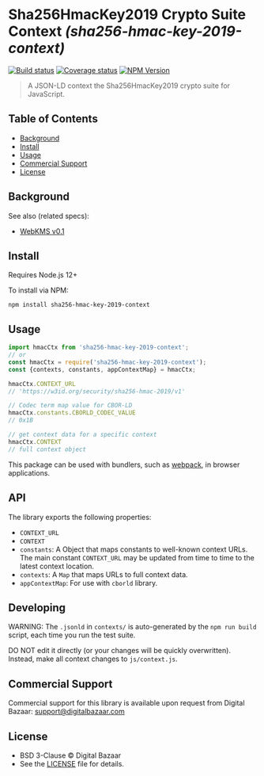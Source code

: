 # Sha256HmacKey2019 Crypto Suite Context _(sha256-hmac-key-2019-context)_

[![Build status](https://img.shields.io/github/workflow/status/digitalbazaar/sha256-hmac-key-2019-context/Node.js%20CI)](https://github.com/digitalbazaar/sha256-hmac-key-2019-context/actions?query=workflow%3A%22Node.js+CI%22)
[![Coverage status](https://img.shields.io/codecov/c/github/digitalbazaar/sha256-hmac-key-2019-context)](https://codecov.io/gh/digitalbazaar/sha256-hmac-key-2019-context)
[![NPM Version](https://img.shields.io/npm/v/sha256-hmac-key-2019-context.svg)](https://npm.im/sha256-hmac-key-2019-context)

> A JSON-LD context the Sha256HmacKey2019 crypto suite for JavaScript.

## Table of Contents

- [Background](#background)
- [Install](#install)
- [Usage](#usage)
- [Commercial Support](#commercial-support)
- [License](#license)

## Background

See also (related specs):

* [WebKMS v0.1](https://w3c-ccg.github.io/webkms/)

## Install

Requires Node.js 12+

To install via NPM:

```
npm install sha256-hmac-key-2019-context
```

## Usage

```js
import hmacCtx from 'sha256-hmac-key-2019-context';
// or
const hmacCtx = require('sha256-hmac-key-2019-context');
const {contexts, constants, appContextMap} = hmacCtx;

hmacCtx.CONTEXT_URL
// 'https://w3id.org/security/sha256-hmac-2019/v1'

// Codec term map value for CBOR-LD
hmacCtx.constants.CBORLD_CODEC_VALUE
// 0x1B

// get context data for a specific context
hmacCtx.CONTEXT
// full context object
```

This package can be used with bundlers, such as [webpack][], in browser
applications.

## API

The library exports the following properties:
- `CONTEXT_URL`
- `CONTEXT`
- `constants`: A Object that maps constants to well-known context URLs. The
  main constant `CONTEXT_URL` may be updated from time to time to the
  latest context location.
- `contexts`: A `Map` that maps URLs to full context data.
- `appContextMap`: For use with `cborld` library.

## Developing

WARNING: The `.jsonld` in `contexts/` is auto-generated by the `npm run build` script,
each time you run the test suite.

DO NOT edit it directly (or your changes will be quickly overwritten).
Instead, make all context changes to `js/context.js`.

## Commercial Support

Commercial support for this library is available upon request from
Digital Bazaar: support@digitalbazaar.com

## License

- BSD 3-Clause © Digital Bazaar
- See the [LICENSE](./LICENSE) file for details.

[webpack]: https://webpack.js.org/
